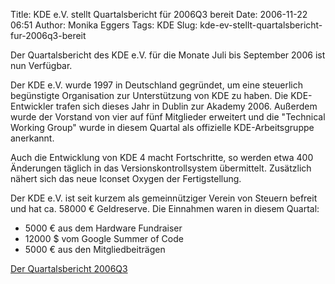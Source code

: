 Title: KDE e.V. stellt Quartalsbericht für 2006Q3 bereit
Date: 2006-11-22 06:51
Author: Monika Eggers
Tags: KDE
Slug: kde-ev-stellt-quartalsbericht-fur-2006q3-bereit

Der Quartalsbericht des KDE e.V. für die Monate Juli bis September 2006
ist nun Verfügbar.


Der KDE e.V. wurde 1997 in Deutschland gegründet, um eine steuerlich
begünstigte Organisation zur Unterstützung von KDE zu haben. Die
KDE-Entwickler trafen sich dieses Jahr in Dublin zur Akademy 2006.
Außerdem wurde der Vorstand von vier auf fünf Mitglieder erweitert und
die "Technical Working Group" wurde in diesem Quartal als offizielle
KDE-Arbeitsgruppe anerkannt.


<!--break--><!--break-->

Auch die Entwicklung von KDE 4 macht Fortschritte, so werden etwa 400
Änderungen täglich in das Versionskontrollsystem übermittelt. Zusätzlich
nähert sich das neue Iconset Oxygen der Fertigstellung.


Der KDE e.V. ist seit kurzem als gemeinnütziger Verein von Steuern
befreit und hat ca. 58000 € Geldreserve. Die Einnahmen waren in diesem
Quartal:


-   5000 € aus dem Hardware Fundraiser
-   12000 $ vom Google Summer of Code
-   5000 € aus den Mitgliedbeiträgen


[Der Quartalsbericht
2006Q3](http://ev.kde.org/reports/ev-quarterly-2006Q3.pdf)



